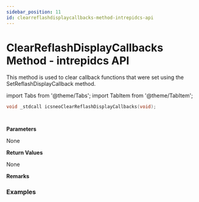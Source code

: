 ```yaml
---
sidebar_position: 11
id: clearreflashdisplaycallbacks-method-intrepidcs-api
---
```


# ClearReflashDisplayCallbacks Method - intrepidcs API

This method is used to clear callback functions that were set using the SetReflashDisplayCallback method.

import Tabs from '@theme/Tabs';
import TabItem from '@theme/TabItem';

<Tabs>
<TabItem value="cpp" label="C/C++ Declare" default>

```cpp
void _stdcall icsneoClearReflashDisplayCallbacks(void);
```
</TabItem>

<TabItem value="vbnet" label="Visual Basic .NET Declare">

```vbnet
```
</TabItem>

<TabItem value="c#" label="C# Declare">

```csharp
```
</TabItem>
</Tabs>

**Parameters**

None

**Return Values**

None

**Remarks**

### Examples

<Tabs>
<TabItem value="cpp" label="C/C++ Example" default>

</TabItem>
<TabItem value="c#" label="C# Example">

</TabItem>
<TabItem value="vbnet" label="Visual Basic .NET Example">

</TabItem>
</Tabs>
